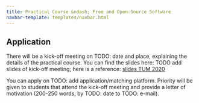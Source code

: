 ```yaml
---
title: Practical Course &ndash; Free and Open-Source Software
navbar-template: templates/navbar.html
---
```


## Application

There will be a kick-off meeting on TODO: date and place, explaining the details of the practical course.
You can find the slides here: TODO add slides of kick-off meeting; here is a reference: [slides TUM 2020](https://www21.in.tum.de/teaching/osp/WS20/assets/slides.pdf)

You can apply on TODO: add application/matching platform.
Priority will be given to students that attend the kick-off meeting and provide a letter of motivation
(200-250 words, by TODO: date to TODO: e-mail).
